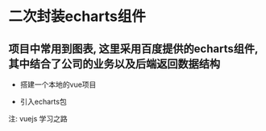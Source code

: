 # 二次封装echarts组件
## 项目中常用到图表, 这里采用百度提供的echarts组件, 其中结合了公司的业务以及后端返回数据结构

- 搭建一个本地的vue项目

- 引入echarts包 



注: vuejs 学习之路
